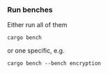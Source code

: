 ### Run benches

Either run all of them
```
cargo bench
```

or one specific, e.g.
```
cargo bench --bench encryption
```
